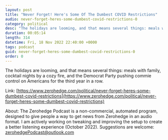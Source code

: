 ```yaml
---
layout: post
title: "Never Forget! Here's Some Of The Dumbest COVID Restrictions"
audio: never-forget-heres-some-dumbest-covid-restrictions-0
category: political
desc: "The holidays are looming, and that means several things: meals with family, cocktail nights by a cozy fire, and the Democrat Party pushing commie control on Americans for the third year in a row."
duration: 00:05:14
length: 314
datetime: Fri, 18 Nov 2022 22:40:00 +0000
tags: podcast
guid: never-forget-heres-some-dumbest-covid-restrictions-0
order: 0
---
```

The holidays are looming, and that means several things: meals with family, cocktail nights by a cozy fire, and the Democrat Party pushing commie control on Americans for the third year in a row.

Link: [https://www.zerohedge.com/political/never-forget-heres-some-dumbest-covid-restrictions](https://www.zerohedge.com/political/never-forget-heres-some-dumbest-covid-restrictions)

About: The Zerohedge Podcast is a non-commercial, automated program, designed to give people a way to get news from Zerohedge in an audio format.  I am actively working on tweaking and improving the setup to create a better listening experience (October 2022).  Suggestions are welcome: [zerohedgePodcast@outlook.com](mailto:zerohedgePodcast@outlook.com)